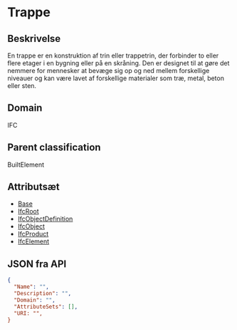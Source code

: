 # Trappe

## Beskrivelse

En trappe er en konstruktion af trin eller trappetrin, der forbinder to eller flere etager i en bygning eller på en skråning. Den er designet til at gøre det nemmere for mennesker at bevæge sig op og ned mellem forskellige niveauer og kan være lavet af forskellige materialer som træ, metal, beton eller sten.

## Domain

IFC

## Parent classification

BuiltElement

## Attributsæt

- [Base](../../../GroupsOfAttributes/Base.md)
- [IfcRoot](../../../GroupsOfAttributes/IfcRoot.md)
- [IfcObjectDefinition](../../../GroupsOfAttributes/IfcObjectDefinition.md)
- [IfcObject](../../../GroupsOfAttributes/IfcObject.md)
- [IfcProduct](../../../GroupsOfAttributes/IfcProduct.md)
- [IfcElement](../../GroupsOfAttributes/IfcElement.md)

## JSON fra API

```json
{
  "Name": "",
  "Description": "",
  "Domain": "",
  "AttributeSets": [],
  "URI: "",
}
```

